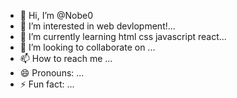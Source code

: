 - 👋 Hi, I’m @Nobe0
- 👀 I’m interested in web devlopment!...
- 🌱 I’m currently learning html css javascript react...
- 💞️ I’m looking to collaborate on ...
- 📫 How to reach me ...
- 😄 Pronouns: ...
- ⚡ Fun fact: ...

<!---
Nobe0/Nobe0 is a ✨ special ✨ repository because its `README.md` (this file) appears on your GitHub profile.
You can click the Preview link to take a look at your changes.
--->
